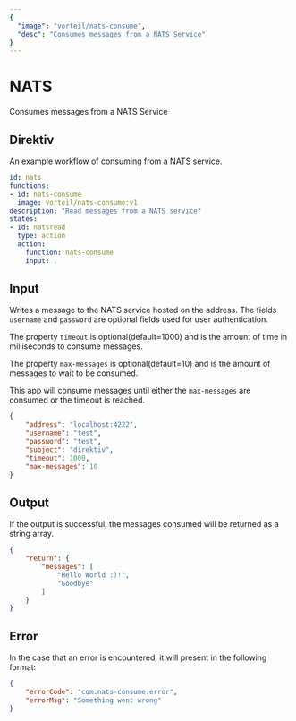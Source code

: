 ```yaml
---
{
  "image": "vorteil/nats-consume",
  "desc": "Consumes messages from a NATS Service"
}
---
```


# NATS

Consumes messages from a NATS Service

## Direktiv

An example workflow of consuming from a NATS service.

```yaml
id: nats
functions:
- id: nats-consume
  image: vorteil/nats-consume:v1
description: "Read messages from a NATS service"
states:
- id: natsread
  type: action
  action:
    function: nats-consume
    input: .
```

## Input

Writes a message to the NATS service hosted on the address. The fields `username` and `password` are optional fields used for user authentication. 

The property `timeout` is optional(default=1000) and is the amount of time in milliseconds to consume messages.

The property `max-messages` is optional(default=10) and is the amount of messages to wait to be consumed.

This app will consume messages until either the `max-messages` are consumed or the timeout is reached.


```json
{
    "address": "localhost:4222",
    "username": "test",
    "password": "test",
    "subject": "direktiv",
    "timeout": 1000,
    "max-messages": 10
}
```

## Output

If the output is successful, the messages consumed will be returned as a string array.

```json
{
	"return": {
		"messages": [
			"Hello World :)!",
			"Goodbye"
		]
	}
}
```

## Error

In the case that an error is encountered, it will present in the following format:

```json
{
    "errorCode": "com.nats-consume.error",
    "errorMsg": "Something went wrong"
}
```
